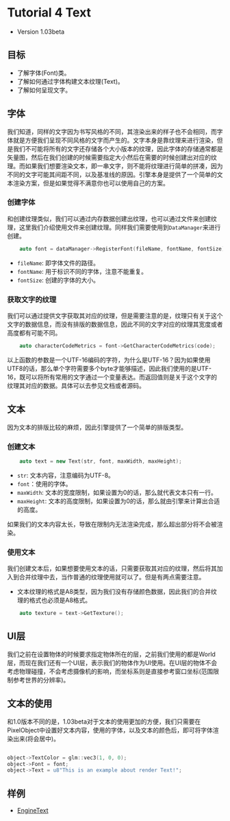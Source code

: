 # Tutorial 4 Text

- Version 1.03beta

## 目标

- 了解字体(Font)类。
- 了解如何通过字体构建文本纹理(Text)。
- 了解如何呈现文字。

## 字体

我们知道，同样的文字因为书写风格的不同，其渲染出来的样子也不会相同，而字体就是方便我们呈现不同风格的文字而产生的。文字本身是靠纹理来进行渲染，但是我们不可能将所有的文字还存储各个大小版本的纹理，因此字体的存储通常都是矢量图，然后在我们创建的时候需要指定大小然后在需要的时候创建出对应的纹理。而如果我们想要渲染文本，即一串文字，则不能将纹理进行简单的拼凑，因为不同的文字可能其间距不同，以及基准线的原因。引擎本身是提供了一个简单的文本渲染方案，但是如果觉得不满意你也可以使用自己的方案。

### 创建字体

和创建纹理类似，我们可以通过内存数据创建出纹理，也可以通过文件来创建纹理，这里我们介绍使用文件来创建纹理。同样我们需要使用到`DataManager`来进行创建。

```C++
    auto font = dataManager->RegisterFont(fileName, fontName, fontSize);
```

- `fileName`: 即字体文件的路径。
- `fontName`: 用于标识不同的字体，注意不能重复。
- `fontSize`: 创建的字体的大小。

### 获取文字的纹理

我们可以通过提供文字获取其对应的纹理，但是需要注意的是，纹理只有关于这个文字的数据信息，而没有排版的数据信息，因此不同的文字对应的纹理其宽度或者高度都有可能不同。

```C++
    auto characterCodeMetrics = font->GetCharacterCodeMetrics(code);
```

以上函数的参数是一个UTF-16编码的字符，为什么是UTF-16？因为如果使用UTF8的话，那么单个字符需要多个byte才能够描述，因此我们使用的是UTF-16，既可以将所有常用的文字通过一个变量表达。而返回值则是关于这个文字的纹理其对应的数据。具体可以去参见文档或者源码。

## 文本

因为文本的排版比较的麻烦，因此引擎提供了一个简单的排版类型。

### 创建文本

```C++
    auto text = new Text(str, font, maxWidth, maxHeight);
```

- `str`: 文本内容，注意编码为UTF-8。
- `font`：使用的字体。
- `maxWidth`: 文本的宽度限制，如果设置为0的话，那么就代表文本只有一行。
- `maxHeight`: 文本的高度限制，如果设置为0的话，那么就由引擎来计算出合适的高度。

如果我们的文本内容太长，导致在限制内无法渲染完成，那么超出部分将不会被渲染。

### 使用文本

我们创建文本后，如果想要使用文本的话，只需要获取其对应的纹理，然后将其加入到合并纹理中去，当作普通的纹理使用就可以了。但是有两点需要注意。

- 文本纹理的格式是A8类型，因为我们没有存储颜色数据，因此我们的合并纹理的格式也必须是A8格式。

```C++
    auto texture = text->GetTexture();
```

## UI层

我们之前在设置物体的时候要求指定物体所在的层，之前我们使用的都是World层，而现在我们还有一个UI层，表示我们的物体作为UI使用。在UI层的物体不会考虑物理碰撞，不会考虑摄像机的影响，而坐标系则是直接参考窗口坐标(范围限制参考世界的分辨率)。

## 文本的使用

和1.0版本不同的是，1.03beta对于文本的使用更加的方便，我们只需要在PixelObject中设置好文本内容，使用的字体，以及文本的颜色后，即可将字体渲染出来(将会居中)。

```C++

object->TextColor = glm::vec3(1, 0, 0);
object->Font = font;
object->Text = u8"This is an example about render Text!";

```

## 样例

- [EngineText](https://github.com/LinkClinton/PixelWorldEngineSample/tree/master/EngineText)
